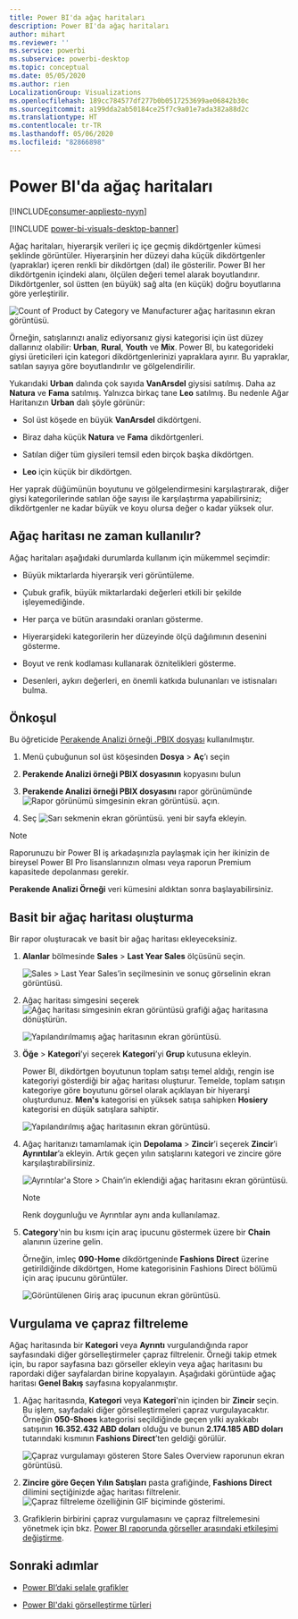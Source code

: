 ```yaml
---
title: Power BI'da ağaç haritaları
description: Power BI'da ağaç haritaları
author: mihart
ms.reviewer: ''
ms.service: powerbi
ms.subservice: powerbi-desktop
ms.topic: conceptual
ms.date: 05/05/2020
ms.author: rien
LocalizationGroup: Visualizations
ms.openlocfilehash: 189cc784577df277b0b0517253699ae06842b30c
ms.sourcegitcommit: a199dda2ab50184ce25f7c9a01e7ada382a88d2c
ms.translationtype: HT
ms.contentlocale: tr-TR
ms.lasthandoff: 05/06/2020
ms.locfileid: "82866898"
---
```

# <a name="treemaps-in-power-bi"></a>Power BI'da ağaç haritaları

[!INCLUDE[consumer-appliesto-nyyn](../includes/consumer-appliesto-nyyn.md)]

[!INCLUDE [power-bi-visuals-desktop-banner](../includes/power-bi-visuals-desktop-banner.md)]

Ağaç haritaları, hiyerarşik verileri iç içe geçmiş dikdörtgenler kümesi şeklinde görüntüler. Hiyerarşinin her düzeyi daha küçük dikdörtgenler (yapraklar) içeren renkli bir dikdörtgen (dal) ile gösterilir. Power BI her dikdörtgenin içindeki alanı, ölçülen değeri temel alarak boyutlandırır. Dikdörtgenler, sol üstten (en büyük) sağ alta (en küçük) doğru boyutlarına göre yerleştirilir.

![Count of Product by Category ve Manufacturer ağaç haritasının ekran görüntüsü.](media/power-bi-visualization-treemaps/pbi-nancy-viz-treemap.png)

Örneğin, satışlarınızı analiz ediyorsanız giysi kategorisi için üst düzey dallarınız olabilir: **Urban**, **Rural**, **Youth** ve **Mix**. Power BI, bu kategorideki giysi üreticileri için kategori dikdörtgenlerinizi yapraklara ayırır. Bu yapraklar, satılan sayıya göre boyutlandırılır ve gölgelendirilir.

Yukarıdaki **Urban** dalında çok sayıda **VanArsdel** giysisi satılmış. Daha az **Natura** ve **Fama** satılmış. Yalnızca birkaç tane **Leo** satılmış. Bu nedenle Ağar Haritanızın **Urban** dalı şöyle görünür:

* Sol üst köşede en büyük **VanArsdel** dikdörtgeni.

* Biraz daha küçük **Natura** ve **Fama** dikdörtgenleri.

* Satılan diğer tüm giysileri temsil eden birçok başka dikdörtgen.

* **Leo** için küçük bir dikdörtgen.

Her yaprak düğümünün boyutunu ve gölgelendirmesini karşılaştırarak, diğer giysi kategorilerinde satılan öğe sayısı ile karşılaştırma yapabilirsiniz; dikdörtgenler ne kadar büyük ve koyu olursa değer o kadar yüksek olur.


## <a name="when-to-use-a-treemap"></a>Ağaç haritası ne zaman kullanılır?

Ağaç haritaları aşağıdaki durumlarda kullanım için mükemmel seçimdir:

* Büyük miktarlarda hiyerarşik veri görüntüleme.

* Çubuk grafik, büyük miktarlardaki değerleri etkili bir şekilde işleyemediğinde.

* Her parça ve bütün arasındaki oranları gösterme.

* Hiyerarşideki kategorilerin her düzeyinde ölçü dağılımının desenini gösterme.

* Boyut ve renk kodlaması kullanarak öznitelikleri gösterme.

* Desenleri, aykırı değerleri, en önemli katkıda bulunanları ve istisnaları bulma.

## <a name="prerequisite"></a>Önkoşul

Bu öğreticide [Perakende Analizi örneği .PBIX dosyası](https://download.microsoft.com/download/9/6/D/96DDC2FF-2568-491D-AAFA-AFDD6F763AE3/Retail%20Analysis%20Sample%20PBIX.pbix) kullanılmıştır.

1. Menü çubuğunun sol üst köşesinden **Dosya** > **Aç**’ı seçin
   
2. **Perakende Analizi örneği PBIX dosyasının** kopyasını bulun

1. **Perakende Analizi örneği PBIX dosyasını** rapor görünümünde ![Rapor görünümü simgesinin ekran görüntüsü.](media/power-bi-visualization-kpi/power-bi-report-view.png) açın.

1. Seç ![Sarı sekmenin ekran görüntüsü.](media/power-bi-visualization-kpi/power-bi-yellow-tab.png) yeni bir sayfa ekleyin.

> [!NOTE]
> Raporunuzu bir Power BI iş arkadaşınızla paylaşmak için her ikinizin de bireysel Power BI Pro lisanslarınızın olması veya raporun Premium kapasitede depolanması gerekir.    



**Perakende Analizi Örneği** veri kümesini aldıktan sonra başlayabilirsiniz.

## <a name="create-a-basic-treemap"></a>Basit bir ağaç haritası oluşturma

Bir rapor oluşturacak ve basit bir ağaç haritası ekleyeceksiniz.


1. **Alanlar** bölmesinde **Sales** > **Last Year Sales** ölçüsünü seçin.

   ![Sales > Last Year Sales’in seçilmesinin ve sonuç görselinin ekran görüntüsü.](media/power-bi-visualization-treemaps/treemapfirstvalue-new.png)

1. Ağaç haritası simgesini seçerek ![Ağaç haritası simgesinin ekran görüntüsü](media/power-bi-visualization-treemaps/power-bi-treemap-icon.png) grafiği ağaç haritasına dönüştürün.

   ![Yapılandırılmamış ağaç haritasının ekran görüntüsü.](media/power-bi-visualization-treemaps/treemapconvertto-new.png)

1. **Öğe** > **Kategori**’yi seçerek **Kategori**’yi **Grup** kutusuna ekleyin.

    Power BI, dikdörtgen boyutunun toplam satışı temel aldığı, rengin ise kategoriyi gösterdiği bir ağaç haritası oluşturur. Temelde, toplam satışın kategoriye göre boyutunu görsel olarak açıklayan bir hiyerarşi oluşturdunuz. **Men's** kategorisi en yüksek satışa sahipken **Hosiery** kategorisi en düşük satışlara sahiptir.

    ![Yapılandırılmış ağaç haritasının ekran görüntüsü.](media/power-bi-visualization-treemaps/power-bi-complete.png)

1. Ağaç haritanızı tamamlamak için **Depolama** > **Zincir**’i seçerek **Zincir**’i **Ayrıntılar**’a ekleyin. Artık geçen yılın satışlarını kategori ve zincire göre karşılaştırabilirsiniz.

   ![Ayrıntılar'a Store > Chain’in eklendiği ağaç haritasını ekran görüntüsü.](media/power-bi-visualization-treemaps/power-bi-details.png)

   > [!NOTE]
   > Renk doygunluğu ve Ayrıntılar aynı anda kullanılamaz.

1. **Category**'nin bu kısmı için araç ipucunu göstermek üzere bir **Chain** alanının üzerine gelin.

    Örneğin, imleç **090-Home** dikdörtgeninde **Fashions Direct** üzerine getirildiğinde dikdörtgen, Home kategorisinin Fashions Direct bölümü için araç ipucunu görüntüler.

   ![Görüntülenen Giriş araç ipucunun ekran görüntüsü.](media/power-bi-visualization-treemaps/treemaphoverdetail-new.png)


## <a name="highlighting-and-cross-filtering"></a>Vurgulama ve çapraz filtreleme

Ağaç haritasında bir **Kategori** veya **Ayrıntı** vurgulandığında rapor sayfasındaki diğer görselleştirmeler çapraz filtrelenir. Örneği takip etmek için, bu rapor sayfasına bazı görseller ekleyin veya ağaç haritasını bu rapordaki diğer sayfalardan birine kopyalayın. Aşağıdaki görüntüde ağaç haritası **Genel Bakış** sayfasına kopyalanmıştır. 

1. Ağaç haritasında, **Kategori** veya **Kategori**'nin içinden bir **Zincir** seçin. Bu işlem, sayfadaki diğer görselleştirmeleri çapraz vurgulayacaktır. Örneğin **050-Shoes** kategorisi seçildiğinde geçen yılki ayakkabı satışının **16.352.432 ABD doları** olduğu ve bunun **2.174.185 ABD doları** tutarındaki kısmının **Fashions Direct**’ten geldiği görülür.

   ![Çapraz vurgulamayı gösteren Store Sales Overview raporunun ekran görüntüsü.](media/power-bi-visualization-treemaps/treemaphiliting.png)

1. **Zincire göre Geçen Yılın Satışları** pasta grafiğinde, **Fashions Direct** dilimini seçtiğinizde ağaç haritası filtrelenir.
   ![Çapraz filtreleme özelliğinin GIF biçiminde gösterimi.](media/power-bi-visualization-treemaps/treemapnoowl.gif)

1. Grafiklerin birbirini çapraz vurgulamasını ve çapraz filtrelemesini yönetmek için bkz. [Power BI raporunda görseller arasındaki etkileşimi değiştirme](../service-reports-visual-interactions.md).

## <a name="next-steps"></a>Sonraki adımlar

* [Power BI’daki şelale grafikler](power-bi-visualization-waterfall-charts.md)

* [Power BI'daki görselleştirme türleri](power-bi-visualization-types-for-reports-and-q-and-a.md)
